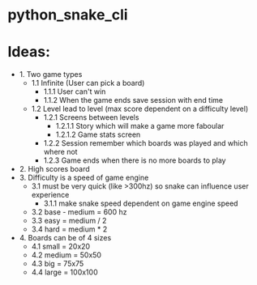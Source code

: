 # python_snake_cli

# Ideas:
* 1\. Two game types  
  * 1\.1 Infinite (User can pick a board)
    * 1\.1\.1 User can't win
    * 1\.1\.2 When the game ends save session with end time
  * 1\.2 Level lead to level (max score dependent on a difficulty level)
    * 1\.2\.1 Screens between levels
      * 1\.2\.1\.1 Story which will make a game more faboular
      * 1\.2\.1\.2 Game stats screen
    * 1\.2\.2 Session remember which boards was played and which where not
    * 1\.2\.3 Game ends when there is no more boards to play
* 2\. High scores board
* 3\. Difficulty is a speed of game engine
  * 3\.1 must be very quick (like >300hz) so snake can influence user experience 
    * 3\.1\.1 make snake speed dependent on game engine speed
  * 3\.2 base - medium = 600 hz
  * 3\.3 easy = medium / 2
  * 3\.4 hard = medium * 2
* 4\. Boards can be of 4 sizes
  * 4\.1 small = 20x20
  * 4\.2 medium =  50x50
  * 4\.3 big = 75x75
  * 4\.4 large = 100x100 
